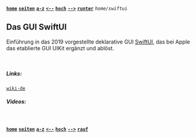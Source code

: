 <!-- Navigation top -->
[__`home`__][home] [__`seiten`__][seiten] [__`a-z`__][content] [__`<--`__][left] [__`hoch`__][up] [__`-->`__][right] [__`runter`__][bottom] _`home/swiftui`_

<!-- Navigation links -->
[home]:    ./home
[seiten]:  ./home-pages
[content]: ./home-az
[left]:    ./home-swift
[up]:      ./home
[right]:   ./home-pages
[top]:     #
[bottom]:  #links

<!-- CONTENT START ############################################## -->
## Das GUI SwiftUI

Einführung in das 2019 vorgestellte deklarative GUI [SwiftUI](https://de.wikipedia.org/wiki/SwiftUI), das bei Apple das etablierte GUI UIKit ergänzt und ablöst.

<!-- Content navigation -->
[](#) [](#) [](#)

<!--
### CHAPTER

#### SUBCHAPTER
-->

<!-- Program code -->
<!--
```swift
// Programmcode
```
-->

<!-- CONTENT END ############################################## -->

<!-- Comment [__`rauf`__][top] [__`runter`__][bottom]-->

<!-- Links --> <br>
##### Links:
<!--   
[`docu`]( ## "Apple Dokumentation")
[`book`]( ## "Swift.org Buch")
-->
[`wiki-de`](https://de.wikipedia.org/wiki/SwiftUI) 
[]()

##### Videos:
[]() []()

<!-- Navigation bottom --><br>
[__`home`__][home] [__`seiten`__][seiten] [__`a-z`__][content] [__`<--`__][left] [__`hoch`__][up] [__`-->`__][right] [__`rauf`__][top]